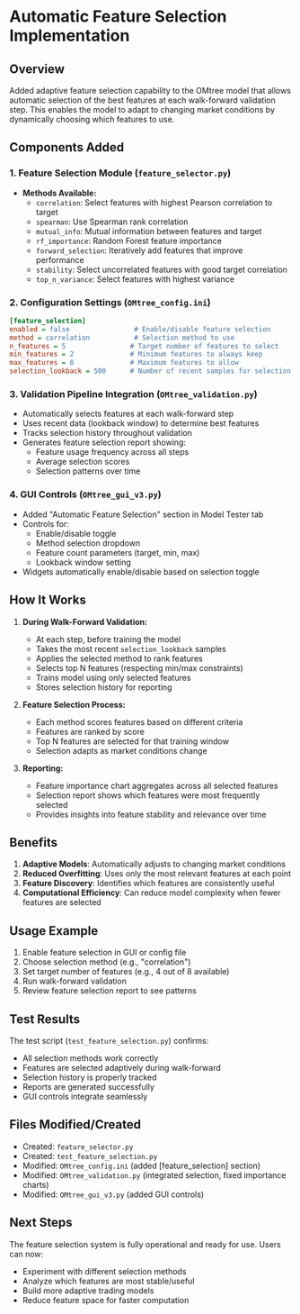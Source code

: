# Automatic Feature Selection Implementation

## Overview
Added adaptive feature selection capability to the OMtree model that allows automatic selection of the best features at each walk-forward validation step. This enables the model to adapt to changing market conditions by dynamically choosing which features to use.

## Components Added

### 1. Feature Selection Module (`feature_selector.py`)
- **Methods Available:**
  - `correlation`: Select features with highest Pearson correlation to target
  - `spearman`: Use Spearman rank correlation
  - `mutual_info`: Mutual information between features and target
  - `rf_importance`: Random Forest feature importance
  - `forward_selection`: Iteratively add features that improve performance
  - `stability`: Select uncorrelated features with good target correlation
  - `top_n_variance`: Select features with highest variance

### 2. Configuration Settings (`OMtree_config.ini`)
```ini
[feature_selection]
enabled = false                # Enable/disable feature selection
method = correlation           # Selection method to use
n_features = 5                # Target number of features to select
min_features = 2              # Minimum features to always keep
max_features = 8              # Maximum features to allow
selection_lookback = 500      # Number of recent samples for selection
```

### 3. Validation Pipeline Integration (`OMtree_validation.py`)
- Automatically selects features at each walk-forward step
- Uses recent data (lookback window) to determine best features
- Tracks selection history throughout validation
- Generates feature selection report showing:
  - Feature usage frequency across all steps
  - Average selection scores
  - Selection patterns over time

### 4. GUI Controls (`OMtree_gui_v3.py`)
- Added "Automatic Feature Selection" section in Model Tester tab
- Controls for:
  - Enable/disable toggle
  - Method selection dropdown
  - Feature count parameters (target, min, max)
  - Lookback window setting
- Widgets automatically enable/disable based on selection toggle

## How It Works

1. **During Walk-Forward Validation:**
   - At each step, before training the model
   - Takes the most recent `selection_lookback` samples
   - Applies the selected method to rank features
   - Selects top N features (respecting min/max constraints)
   - Trains model using only selected features
   - Stores selection history for reporting

2. **Feature Selection Process:**
   - Each method scores features based on different criteria
   - Features are ranked by score
   - Top N features are selected for that training window
   - Selection adapts as market conditions change

3. **Reporting:**
   - Feature importance chart aggregates across all selected features
   - Selection report shows which features were most frequently selected
   - Provides insights into feature stability and relevance over time

## Benefits

1. **Adaptive Models**: Automatically adjusts to changing market conditions
2. **Reduced Overfitting**: Uses only the most relevant features at each point
3. **Feature Discovery**: Identifies which features are consistently useful
4. **Computational Efficiency**: Can reduce model complexity when fewer features are selected

## Usage Example

1. Enable feature selection in GUI or config file
2. Choose selection method (e.g., "correlation")
3. Set target number of features (e.g., 4 out of 8 available)
4. Run walk-forward validation
5. Review feature selection report to see patterns

## Test Results
The test script (`test_feature_selection.py`) confirms:
- All selection methods work correctly
- Features are selected adaptively during walk-forward
- Selection history is properly tracked
- Reports are generated successfully
- GUI controls integrate seamlessly

## Files Modified/Created
- Created: `feature_selector.py`
- Created: `test_feature_selection.py`
- Modified: `OMtree_config.ini` (added [feature_selection] section)
- Modified: `OMtree_validation.py` (integrated selection, fixed importance charts)
- Modified: `OMtree_gui_v3.py` (added GUI controls)

## Next Steps
The feature selection system is fully operational and ready for use. Users can now:
- Experiment with different selection methods
- Analyze which features are most stable/useful
- Build more adaptive trading models
- Reduce feature space for faster computation